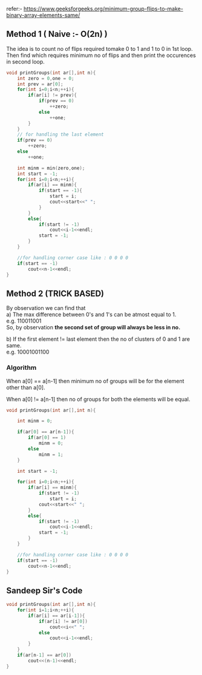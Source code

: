 refer:- https://www.geeksforgeeks.org/minimum-group-flips-to-make-binary-array-elements-same/

## Method 1 ( Naive :- O(2n) )

The idea is to count no of flips required tomake 0 to 1 and 1 to 0 in 1st loop.<br>
Then find which requires minimum no of flips and then print the occurences in second loop.

```C++
void printGroups(int ar[],int n){
    int zero = 0,one = 0;
    int prev = ar[0];
    for(int i=0;i<n;++i){
        if(ar[i] != prev){
            if(prev == 0)
                ++zero;
            else
                ++one;
        }
    }
    // for handling the last element
    if(prev == 0)
    	++zero;
    else
    	++one;

    int minm = min(zero,one);
    int start = -1;
    for(int i=0;i<n;++i){
        if(ar[i] == minm){
            if(start == -1){
                start = i;
                cout<<start<<" ";
            }
        }
        else{
            if(start != -1)
                cout<<i-1<<endl;
            start = -1;
        }
    }

    //for handling corner case like : 0 0 0 0
    if(start == -1)
        cout<<n-1<<endl;
}
```

## Method 2 (TRICK BASED)

By observation we can find that <br>
a) The max difference between 0's and 1's can be atmost equal to 1.<br>
e.g. 110011001<br>
So, by observation **the second set of group will always be less in no.**

b) If the first element != last element then the no of clusters of 0 and 1 are same.<br>
e.g. 10001001100

### Algorithm

When a[0] == a[n-1] then minimum no of groups will be for the element other than a[0].

When a[0] != a[n-1] then no of groups for both the elements will be equal.

```C++
void printGroups(int ar[],int n){

    int minm = 0;

    if(ar[0] == ar[n-1]){
        if(ar[0] == 1)
            minm = 0;
        else
            minm = 1;
    }

    int start = -1;

    for(int i=0;i<n;++i){
        if(ar[i] == minm){
            if(start != -1)
                start = i;
            cout<<start<<" ";
        }
        else{
            if(start != -1)
                cout<<i-1<<endl;
            start = -1;
        }
    }

    //for handling corner case like : 0 0 0 0
    if(start == -1)
        cout<<n-1<<endl;
}

```

## Sandeep Sir's Code

```C++
void printGroups(int ar[],int n){
    for(int i=1;i<n;++i){
        if(ar[i] == ar[i-1]){
            if(ar[i] != ar[0])
                cout<<i<<" ";
            else
                cout<<i-1<<endl;
        }
    }
    if(ar[n-1] == ar[0])
        cout<<(n-1)<<endl;
}
```
